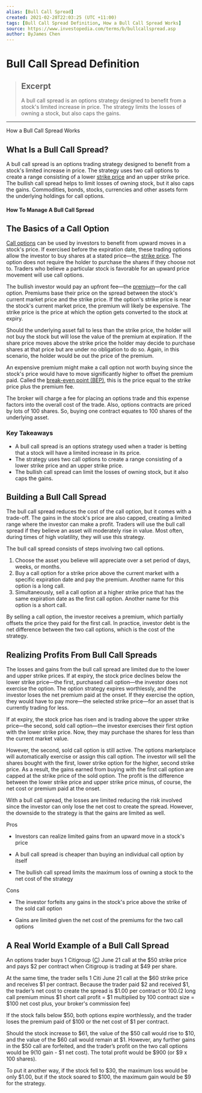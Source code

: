 ```yaml
---
alias: [Bull Call Spread]
created: 2021-02-28T22:03:25 (UTC +11:00)
tags: [Bull Call Spread Definition, How a Bull Call Spread Works]
source: https://www.investopedia.com/terms/b/bullcallspread.asp
author: ByJames Chen
---
```


# Bull Call Spread Definition

> ## Excerpt
> A bull call spread is an options strategy designed to benefit from a stock's limited increase in price. The strategy limits the losses of owning a stock, but also caps the gains.

---

How a Bull Call Spread Works
## What Is a Bull Call Spread?

A bull call spread is an options trading strategy designed to benefit from a stock's limited increase in price. The strategy uses two call options to create a range consisting of a lower [strike price](https://www.investopedia.com/terms/s/strikeprice.asp) and an upper strike price. The bullish call spread helps to limit losses of owning stock, but it also caps the gains. Commodities, bonds, stocks, currencies and other assets form the underlying holdings for call options.

#### How To Manage A Bull Call Spread

## The Basics of a Call Option

[Call options](https://www.investopedia.com/terms/c/calloption.asp) can be used by investors to benefit from upward moves in a stock's price. If exercised before the expiration date, these trading options allow the investor to buy shares at a stated price—the [strike price](https://www.investopedia.com/terms/s/strikeprice.asp). The option does not require the holder to purchase the shares if they choose not to. Traders who believe a particular stock is favorable for an upward price movement will use call options.

The bullish investor would pay an upfront fee—the [premium](https://www.investopedia.com/terms/o/option-premium.asp)—for the call option. Premiums base their price on the spread between the stock's current market price and the strike price. If the option's strike price is near the stock's current market price, the premium will likely be expensive. The strike price is the price at which the option gets converted to the stock at expiry.

Should the underlying asset fall to less than the strike price, the holder will not buy the stock but will lose the value of the premium at expiration. If the share price moves above the strike price the holder may decide to purchase shares at that price but are under no obligation to do so. Again, in this scenario, the holder would be out the price of the premium.

An expensive premium might make a call option not worth buying since the stock's price would have to move significantly higher to offset the premium paid. Called the [break-even point (BEP)](https://www.investopedia.com/terms/b/breakevenpoint.asp), this is the price equal to the strike price plus the premium fee.

The broker will charge a fee for placing an options trade and this expense factors into the overall cost of the trade. Also, options contracts are priced by lots of 100 shares. So, buying one contract equates to 100 shares of the underlying asset.

### Key Takeaways

-   A bull call spread is an options strategy used when a trader is betting that a stock will have a limited increase in its price. 
-   The strategy uses two call options to create a range consisting of a lower strike price and an upper strike price.
-   The bullish call spread can limit the losses of owning stock, but it also caps the gains.

## Building a Bull Call Spread

The bull call spread reduces the cost of the call option, but it comes with a trade-off. The gains in the stock's price are also capped, creating a limited range where the investor can make a profit. Traders will use the bull call spread if they believe an asset will moderately rise in value. Most often, during times of high volatility, they will use this strategy.

The bull call spread consists of steps involving two call options.

1.  Choose the asset you believe will appreciate over a set period of days, weeks, or months.
2.  Buy a call option for a strike price above the current market with a specific expiration date and pay the premium. Another name for this option is a long call.
3.  Simultaneously, sell a call option at a higher strike price that has the same expiration date as the first call option. Another name for this option is a short call.

By selling a call option, the investor receives a premium, which partially offsets the price they paid for the first call. In practice, investor debt is the net difference between the two call options, which is the cost of the strategy.

## Realizing Profits From Bull Call Spreads

The losses and gains from the bull call spread are limited due to the lower and upper strike prices. If at expiry, the stock price declines below the lower strike price—the first, purchased call option—the investor does not exercise the option. The option strategy expires worthlessly, and the investor loses the net premium paid at the onset. If they exercise the option, they would have to pay more—the selected strike price—for an asset that is currently trading for less.

If at expiry, the stock price has risen and is trading above the upper strike price—the second, sold call option—the investor exercises their first option with the lower strike price. Now, they may purchase the shares for less than the current market value.

However, the second, sold call option is still active. The options marketplace will automatically exercise or assign this call option. The investor will sell the shares bought with the first, lower strike option for the higher, second strike price. As a result, the gains earned from buying with the first call option are capped at the strike price of the sold option. The profit is the difference between the lower strike price and upper strike price minus, of course, the net cost or premium paid at the onset.

With a bull call spread, the losses are limited reducing the risk involved since the investor can only lose the net cost to create the spread. However, the downside to the strategy is that the gains are limited as well.

Pros

-   Investors can realize limited gains from an upward move in a stock's price
    
-   A bull call spread is cheaper than buying an individual call option by itself
    
-   The bullish call spread limits the maximum loss of owning a stock to the net cost of the strategy
    

Cons

-   The investor forfeits any gains in the stock's price above the strike of the sold call option
    
-   Gains are limited given the net cost of the premiums for the two call options
    

## A Real World Example of a Bull Call Spread

An options trader buys 1 Citigroup ([C](https://www.investopedia.com/markets/quote?tvwidgetsymbol=c)) June 21 call at the $50 strike price and pays $2 per contract when Citigroup is trading at $49 per share.

At the same time, the trader sells 1 Citi June 21 call at the $60 strike price and receives $1 per contract. Because the trader paid $2 and received $1, the trader’s net cost to create the spread is $1.00 per contract or $100. ($2 long call premium minus $1 short call profit = $1 multiplied by 100 contract size = $100 net cost plus, your broker's commission fee)

If the stock falls below $50, both options expire worthlessly, and the trader loses the premium paid of $100 or the net cost of $1 per contract.

Should the stock increase to $61, the value of the $50 call would rise to $10, and the value of the $60 call would remain at $1. However, any further gains in the $50 call are forfeited, and the trader’s profit on the two call options would be $9 ($10 gain - $1 net cost). The total profit would be $900 (or $9 x 100 shares).

To put it another way, if the stock fell to $30, the maximum loss would be only $1.00, but if the stock soared to $100, the maximum gain would be $9 for the strategy.
